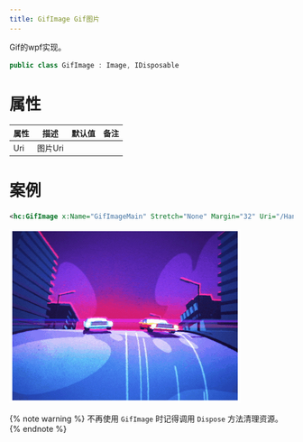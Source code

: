 ```yaml
---
title: GifImage Gif图片
---
```


Gif的wpf实现。

```cs
public class GifImage : Image, IDisposable
```

# 属性

|属性|描述|默认值|备注|
|-|-|-|-|
|Uri|图片Uri||||

# 案例

```xml
<hc:GifImage x:Name="GifImageMain" Stretch="None" Margin="32" Uri="/HandyControlDemo;component/Resources/Img/car_chase.gif"/>
```

![GifImage](https://raw.githubusercontent.com/HandyOrg/HandyOrgResource/master/HandyControl/Resources/GifImage.gif)


{% note warning %}
不再使用 `GifImage` 时记得调用 `Dispose` 方法清理资源。
{% endnote %}
